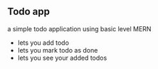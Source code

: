 ## Todo app 
a simple todo application using  basic level MERN

 - lets you add todo 
 - lets you mark todo as done
 - lets you see your added todos

 
